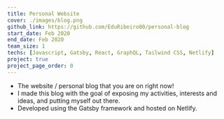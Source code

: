 ```yaml
---
title: Personal Website
cover: ./images/blog.png
github_link: https://github.com/EduRibeiro00/personal-blog
start_date: Feb 2020
end_date: Feb 2020
team_size: 1
techs: [Javascript, Gatsby, React, GraphQL, Tailwind CSS, Netlify]
project: true
project_page_order: 0
---
```

* The website / personal blog that you are on right now!
* I made this blog with the goal of exposing my activities, interests and ideas, and putting myself out there.
* Developed using the Gatsby framework and hosted on Netlify.